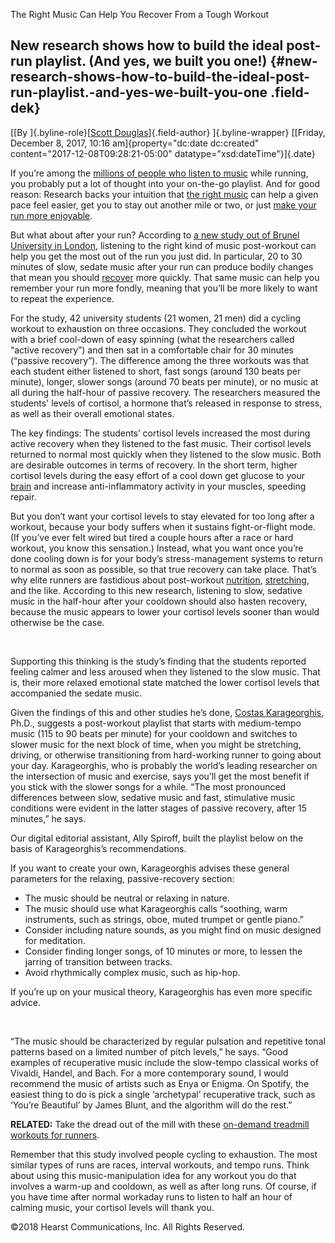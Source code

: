 The Right Music Can Help You Recover From a Tough Workout

New research shows how to build the ideal post-run playlist. (And yes, we built you one!) {#new-research-shows-how-to-build-the-ideal-post-run-playlist.-and-yes-we-built-you-one .field-dek}
-----------------------------------------------------------------------------------------

[[By ]{.byline-role}[[Scott
Douglas](/person/scott-douglas)]{.field-author} ]{.byline-wrapper}
[[Friday, December 8, 2017, 10:16 am]{property="dc:date dc:created"
content="2017-12-08T09:28:21-05:00" datatype="xsd:dateTime"}]{.date}

If you’re among the [millions of people who listen to
music](http://cdn.trustedpartner.com/docs/library/RunningUSA2012/RunningUSA_NRS_2016_RUSA_F.pdf)
while running, you probably put a lot of thought into your on-the-go
playlist. And for good reason: Research backs your intuition that [the
right music](http://www.runnersworld.com/music) can help a given pace
feel easier, get you to stay out another mile or two, or just [make your
run more
enjoyable](http://thesportjournal.org/article/music-sport-and-exercise-update-research-and-application/).

But what about after your run? According to [a new study out of Brunel
University in
London](http://journals.lww.com/acsm-msse/Abstract/publishahead/Psychological_and_Psychophysiological_Effects_of.97053.aspx),
listening to the right kind of music post-workout can help you get the
most out of the run you just did. In particular, 20 to 30 minutes of
slow, sedate music after your run can produce bodily changes that mean
you should [recover](http://www.runnersworld.com/recovery) more quickly.
That same music can help you remember your run more fondly, meaning that
you’ll be more likely to want to repeat the experience.

For the study, 42 university students (21 women, 21 men) did a cycling
workout to exhaustion on three occasions. They concluded the workout
with a brief cool-down of easy spinning (what the researchers called
“active recovery”) and then sat in a comfortable chair for 30 minutes
(“passive recovery”). The difference among the three workouts was that
each student either listened to short, fast songs (around 130 beats per
minute), longer, slower songs (around 70 beats per minute), or no music
at all during the half-hour of passive recovery. The researchers
measured the students' levels of cortisol, a hormone that’s released in
response to stress, as well as their overall emotional states.

The key findings: The students’ cortisol levels increased the most
during active recovery when they listened to the fast music. Their
cortisol levels returned to normal most quickly when they listened to
the slow music. Both are desirable outcomes in terms of recovery. In the
short term, higher cortisol levels during the easy effort of a cool down
get glucose to your [brain](http://wwww.runnersworld.com/brain) and
increase anti-inflammatory activity in your muscles, speeding repair.

But you don’t want your cortisol levels to stay elevated for too long
after a workout, because your body suffers when it sustains
fight-or-flight mode. (If you’ve ever felt wired but tired a couple
hours after a race or hard workout, you know this sensation.) Instead,
what you want once you’re done cooling down is for your body’s
stress-management systems to return to normal as soon as possible, so
that true recovery can take place. That’s why elite runners are
fastidious about post-workout
[nutrition](http://www.runnersworld.com/nutrition),
[stretching](http://www.runnersworld.com/stretching), and the like.
According to this new research, listening to slow, sedative music in the
half-hour after your cooldown should also hasten recovery, because the
music appears to lower your cortisol levels sooner than would otherwise
be the case.

<div id="in_content_nativo_desktop">

 

</div>

<div class="zeus_inhouse_ad_container desktop">

</div>

<div class="zeus-teads-container mobile">

</div>

<div class="playlist">

<div class="myplayer">

<div class="playlist-wrapper">

</div>

</div>

</div>

Supporting this thinking is the study’s finding that the students
reported feeling calmer and less aroused when they listened to the slow
music. That is, their more relaxed emotional state matched the lower
cortisol levels that accompanied the sedate music.

Given the findings of this and other studies he’s done, [Costas
Karageorghis](http://www.brunel.ac.uk/people/costas-karageorghis/research),
Ph.D., suggests a post-workout playlist that starts with medium-tempo
music (115 to 90 beats per minute) for your cooldown and switches to
slower music for the next block of time, when you might be stretching,
driving, or otherwise transitioning from hard-working runner to going
about your day. Karageorghis, who is probably the world’s leading
researcher on the intersection of music and exercise, says you’ll get
the most benefit if you stick with the slower songs for a while. “The
most pronounced differences between slow, sedative music and fast,
stimulative music conditions were evident in the latter stages of
passive recovery, after 15 minutes,” he says.

Our digital editorial assistant, Ally Spiroff, built the playlist below
on the basis of Karageorghis’s recommendations.

If you want to create your own, Karageorghis advises these general
parameters for the relaxing, passive-recovery section:

-   The music should be neutral or relaxing in nature.
-   The music should use what Karageorghis calls “soothing, warm
    instruments, such as strings, oboe, muted trumpet or gentle piano.”
-   Consider including nature sounds, as you might find on music
    designed for meditation.
-   Consider finding longer songs, of 10 minutes or more, to lessen the
    jarring of transition between tracks.
-   Avoid rhythmically complex music, such as hip-hop.

If you’re up on your musical theory, Karageorghis has even more specific
advice.

<div id="in_content_nativo_mobile">

 

</div>

<div class="zeus_inhouse_ad_container mobile">

</div>

“The music should be characterized by regular pulsation and repetitive
tonal patterns based on a limited number of pitch levels,” he says.
“Good examples of recuperative music include the slow-tempo classical
works of Vivaldi, Handel, and Bach. For a more contemporary sound, I
would recommend the music of artists such as Enya or Enigma. On Spotify,
the easiest thing to do is pick a single ‘archetypal’ recuperative
track, such as ‘You’re Beautiful’ by James Blunt, and the algorithm will
do the rest.”

**RELATED:** Take the dread out of the mill with these [on-demand
treadmill workouts for
runners](http://offers.rodale.com/offer/601652?keycode=261786).

Remember that this study involved people cycling to exhaustion. The most
similar types of runs are races, interval workouts, and tempo runs.
Think about using this music-manipulation idea for any workout you do
that involves a warm-up and cooldown, as well as after long runs. Of
course, if you have time after normal workaday runs to listen to half an
hour of calming music, your cortisol levels will thank you.

©2018 Hearst Communications, Inc. All Rights Reserved.
